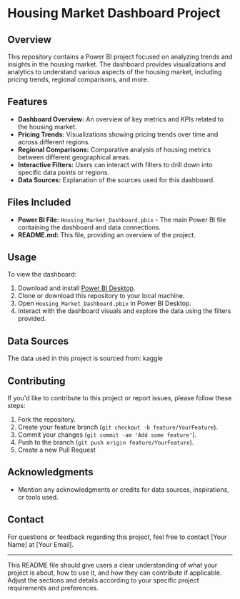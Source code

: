 
# Housing Market Dashboard Project

## Overview
This repository contains a Power BI project focused on analyzing trends and insights in the housing market. The dashboard provides visualizations and analytics to understand various aspects of the housing market, including pricing trends, regional comparisons, and more.

## Features
- **Dashboard Overview:** An overview of key metrics and KPIs related to the housing market.
- **Pricing Trends:** Visualizations showing pricing trends over time and across different regions.
- **Regional Comparisons:** Comparative analysis of housing metrics between different geographical areas.
- **Interactive Filters:** Users can interact with filters to drill down into specific data points or regions.
- **Data Sources:** Explanation of the sources used for this dashboard.

## Files Included
- **Power BI File:** `Housing_Market_Dashboard.pbix` - The main Power BI file containing the dashboard and data connections.
- **README.md:** This file, providing an overview of the project.

## Usage
To view the dashboard:
1. Download and install [Power BI Desktop](https://powerbi.microsoft.com/desktop/).
2. Clone or download this repository to your local machine.
3. Open `Housing_Market_Dashboard.pbix` in Power BI Desktop.
4. Interact with the dashboard visuals and explore the data using the filters provided.

## Data Sources
The data used in this project is sourced from:
kaggle

## Contributing
If you'd like to contribute to this project or report issues, please follow these steps:
1. Fork the repository.
2. Create your feature branch (`git checkout -b feature/YourFeature`).
3. Commit your changes (`git commit -am 'Add some feature'`).
4. Push to the branch (`git push origin feature/YourFeature`).
5. Create a new Pull Request

## Acknowledgments
- Mention any acknowledgments or credits for data sources, inspirations, or tools used.

## Contact
For questions or feedback regarding this project, feel free to contact [Your Name] at [Your Email].

---

This README file should give users a clear understanding of what your project is about, how to use it, and how they can contribute if applicable. Adjust the sections and details according to your specific project requirements and preferences.

